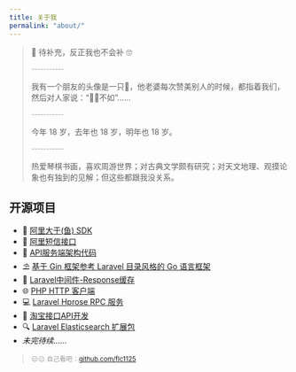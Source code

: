 ```yaml
---
title: 关于我
permalink: "about/"
---
```


> 🍭 待补充，反正我也不会补 🙄
> 
> <small style="color: #999;">-----------</small>
> 
> 我有一个朋友的头像是一只🐶，他老婆每次赞美别人的时候，都指着我们，然后对人家说：“🐷🐶不如”…… 
> 
> <small style="color: #999;">-----------</small>
> 
> 今年 18 岁，去年也 18 岁，明年也 18 岁。
> 
> <small style="color: #999;">-----------</small>
> 
> 热爱琴棋书画，喜欢周游世界；对古典文学颇有研究；对天文地理、观摸论象也有独到的见解；但这些都跟我没关系。

## 开源项目

- 🐡 [阿里大于(鱼) SDK](https://github.com/flc1125/alidayu)
- 🐶 [阿里短信接口](https://github.com/flc1125/dysms)
- 🍨 [API服务端架构代码](https://github.com/flc1125/ApiServer)
- ⛱ [基于 Gin 框架参考 Laravel 目录风格的 Go 语言框架](https://github.com/flc1125/largin)
- 🔗 [Laravel中间件-Response缓存](https://github.com/flc1125/laravel-middleware-cache-response)
- 🌐 [PHP HTTP 客户端](https://github.com/flc1125/http)
- 💻 [Laravel Hprose RPC 服务](https://github.com/flc1125/laravel-hprose)
- 🛒 [淘宝接口API开发](https://github.com/flc1125/taobao-open-api)
- 🔍 [Laravel Elasticsearch 扩展包](https://github.com/flc1125/laravel-elasticsearch)
- _未完待续……_ 

> <small style="color: #999;"> 😑😑 自己看吧：[github.com/flc1125](https://github.com/flc1125) </small>